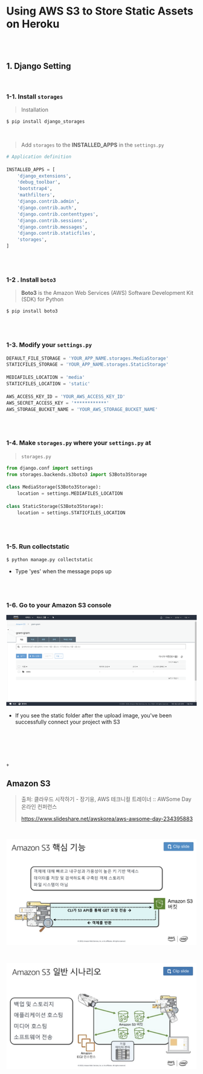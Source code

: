 # Using AWS S3 to Store Static Assets on Heroku

<br>

<br>

## 1. Django Setting

<br>

### 1-1. Install `storages`

> Installation

 ```bash
$ pip install django_storages
 ```

<br>

> Add `storages` to the **INSTALLED_APPS** in the `settings.py` 

```python
# Application definition

INSTALLED_APPS = [
    'django_extensions',
    'debug_toolbar',
    'bootstrap4',
    'mathfilters',
    'django.contrib.admin',
    'django.contrib.auth',
    'django.contrib.contenttypes',
    'django.contrib.sessions',
    'django.contrib.messages',
    'django.contrib.staticfiles',
    'storages',
]
```

<br>

<br>

### 1-2 . Install `boto3`

> **Boto3** is the Amazon Web Services (AWS) Software Development Kit (SDK) for Python

```bash
$ pip install boto3
```

<br>

<br>

### 1-3. Modify your `settings.py`

```python
DEFAULT_FILE_STORAGE = 'YOUR_APP_NAME.storages.MediaStorage'
STATICFILES_STORAGE = 'YOUR_APP_NAME.storages.StaticStorage'

MEDIAFILES_LOCATION = 'media'
STATICFILES_LOCATION = 'static'

AWS_ACCESS_KEY_ID = 'YOUR_AWS_ACCESS_KEY_ID'
AWS_SECRET_ACCESS_KEY = '************'
AWS_STORAGE_BUCKET_NAME = 'YOUR_AWS_STORAGE_BUCKET_NAME'
```



<br>

<br>

### 1-4. Make `storages.py` where your `settings.py` at

> `storages.py`

```python
from django.conf import settings
from storages.backends.s3boto3 import S3Boto3Storage

class MediaStorage(S3Boto3Storage):
    location = settings.MEDIAFILES_LOCATION

class StaticStorage(S3Boto3Storage):
    location = settings.STATICFILES_LOCATION
```

<br>

<br>

### 1-5. Run collectstatic

```bash
$ python manage.py collectstatic
```

- Type 'yes' when the message pops up

<br>

<br>

### 1-6. Go to your Amazon S3 console

![image-20200516174026617](../../images/image-20200516174026617.png)

- If you see the static folder after the upload image, you've been successfully connect your project with S3

<br>

<br>













<br>

<br>

`+`

## Amazon S3

> 출처: 클라우드 시작하기 - 장기웅, AWS 테크니컬 트레이너 :: AWSome Day 온라인 컨퍼런스
>
> https://www.slideshare.net/awskorea/aws-awsome-day-234395883

<br>

![image-20200522010554847](../../images/image-20200522010554847.png)

<br>

![image-20200522011341558](../../images/image-20200522011341558.png)

